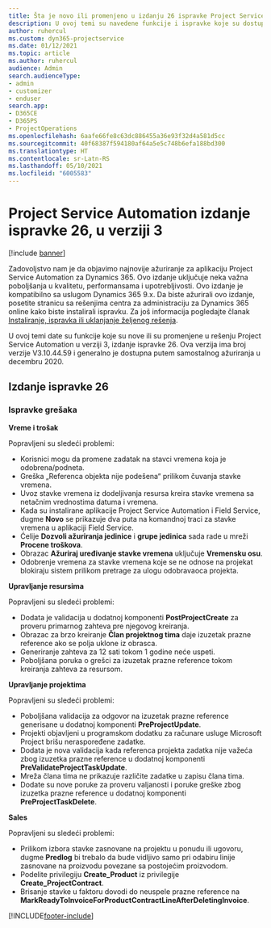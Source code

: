 ```yaml
---
title: Šta je novo ili promenjeno u izdanju 26 ispravke Project Service Automation verzije 3
description: U ovoj temi su navedene funkcije i ispravke koje su dostupne u izdanju ispravke 26 za Project Service Automation verzije 3.
author: ruhercul
ms.custom: dyn365-projectservice
ms.date: 01/12/2021
ms.topic: article
ms.author: ruhercul
audience: Admin
search.audienceType:
- admin
- customizer
- enduser
search.app:
- D365CE
- D365PS
- ProjectOperations
ms.openlocfilehash: 6aafe66fe8c63dc886455a36e93f32d4a581d5cc
ms.sourcegitcommit: 40f68387f594180af64a5e5c748b6efa188bd300
ms.translationtype: HT
ms.contentlocale: sr-Latn-RS
ms.lasthandoff: 05/10/2021
ms.locfileid: "6005583"
---
```

# <a name="project-service-automation-update-release-26-v3"></a>Project Service Automation izdanje ispravke 26, u verziji 3

[!include [banner](../includes/psa-now-project-operations.md)]

Zadovoljstvo nam je da objavimo najnovije ažuriranje za aplikaciju Project Service Automation za Dynamics 365. Ovo izdanje uključuje neka važna poboljšanja u kvalitetu, performansama i upotrebljivosti. Ovo izdanje je kompatibilno sa uslugom Dynamics 365 9.x. Da biste ažurirali ovo izdanje, posetite stranicu sa rešenjima centra za administraciju za Dynamics 365 online kako biste instalirali ispravku. Za još informacija pogledajte članak [Instaliranje, ispravka ili uklanjanje željenog rešenja](/power-platform/admin/install-remove-preferred-solution).

U ovoj temi date su funkcije koje su nove ili su promenjene u rešenju Project Service Automation u verziji 3, izdanje ispravke 26. Ova verzija ima broj verzije V3.10.44.59 i generalno je dostupna putem samostalnog ažuriranja u decembru 2020.

## <a name="update-release-26"></a>Izdanje ispravke 26

### <a name="bug-fixes"></a>Ispravke grešaka

**Vreme i trošak**

Popravljeni su sledeći problemi:

- Korisnici mogu da promene zadatak na stavci vremena koja je odobrena/podneta.
- Greška „Referenca objekta nije podešena“ prilikom čuvanja stavke vremena.
- Uvoz stavke vremena iz dodeljivanja resursa kreira stavke vremena sa netačnim vrednostima datuma i vremena.
- Kada su instalirane aplikacije Project Service Automation i Field Service, dugme **Novo** se prikazuje dva puta na komandnoj traci za stavke vremena u aplikaciji Field Service.
- Ćelije **Dozvoli ažuriranja jedinice** i **grupe jedinica** sada rade u mreži **Procene troškova**.
- Obrazac **Ažuriraj uređivanje stavke vremena** uključuje **Vremensku osu**.
- Odobrenje vremena za stavke vremena koje se ne odnose na projekat blokiraju sistem prilikom pretrage za ulogu odobravaoca projekta.

**Upravljanje resursima**

Popravljeni su sledeći problemi:

- Dodata je validacija u dodatnoj komponenti **PostProjectCreate** za proveru primarnog zahteva pre njegovog kreiranja.
- Obrazac za brzo kreiranje **Član projektnog tima** daje izuzetak prazne reference ako se polja uklone iz obrasca.
- Generiranje zahteva za 12 sati tokom 1 godine neće uspeti.
- Poboljšana poruka o grešci za izuzetak prazne reference tokom kreiranja zahteva za resursom.

**Upravljanje projektima**

Popravljeni su sledeći problemi:

- Poboljšana validacija za odgovor na izuzetak prazne reference generisane u dodatnoj komponenti **PreProjectUpdate**.
- Projekti objavljeni u programskom dodatku za računare usluge Microsoft Project brišu neraspoređene zadatke.
- Dodata je nova validacija kada referenca projekta zadatka nije važeća zbog izuzetka prazne reference u dodatnoj komponenti **PreValidateProjectTaskUpdate**.
- Mreža člana tima ne prikazuje različite zadatke u zapisu člana tima.
- Dodate su nove poruke za proveru valjanosti i poruke greške zbog izuzetka prazne reference u dodatnoj komponenti **PreProjectTaskDelete**.

**Sales**

Popravljeni su sledeći problemi:

- Prilikom izbora stavke zasnovane na projektu u ponudu ili ugovoru, dugme **Predlog** bi trebalo da bude vidljivo samo pri odabiru linije zasnovane na proizvodu povezane sa postojećim proizvodom.
- Podelite privilegiju **Create_Product** iz privilegije **Create_ProjectContract**.
- Brisanje stavke u faktoru dovodi do neuspele prazne reference na **MarkReadyToInvoiceForProductContractLineAfterDeletingInvoice**.


[!INCLUDE[footer-include](../includes/footer-banner.md)]
